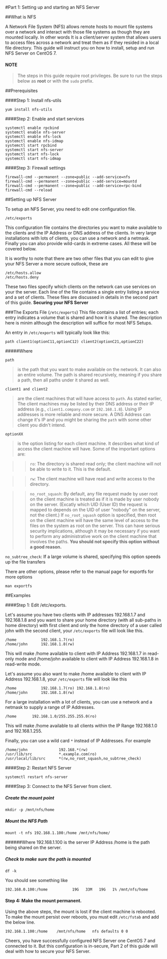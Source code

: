 #Part 1: Setting up and starting an NFS Server

##What is NFS

A Network File System (NFS) allows remote hosts to mount file systems over a network and interact with those file systems as though they are mounted locally. In other words It is a client/server system that allows users to access files across a network and treat them as if they resided in a local file directory. This guide will instruct you on how to install, setup and run NFS Server on CentOS 7.

#### NOTE

>The steps in this guide require root privileges. Be sure to run the steps below as **root** or with the `sudo` prefix.

##Prerequisites

####Step 1: Install nfs-utils

	yum install nfs-utils	

####Step 2: Enable and start services

	systemctl enable rpcbind
	systemctl enable nfs-server
	systemctl enable nfs-lock
	systemctl enable nfs-idmap
	systemctl start rpcbind
	systemctl start nfs-server
	systemctl start nfs-lock
	systemctl start nfs-idmap

####Step 3: Firewall settings

	firewall-cmd --permanent --zone=public --add-service=nfs
	firewall-cmd --permanent --zone=public --add-service=mountd
	firewall-cmd --permanent --zone=public --add-service=rpc-bind
	firewall-cmd --reload

##Setting up NFS Server

To setup an NFS Server, you need to edit one configuration file. 

	/etc/exports

This configuration file contains the directories you want to make available to the clients and the IP Address or DNS address of the clients. In very large installations with lots of clients, you can use a network and a netmask. Finally you can also provide wild-cards in extreme cases. All these will be covered below.

It is worthy to note that there are two other files that you can edit to give your NFS Server a more secure outlook, these are 

	/etc/hosts.allow 
	/etc/hosts.deny 

These two files specify which clients on the network can use services on your the server. Each line of the file contains a single entry listing a service and a set of clients. These files are discussed in details in the second part of this guide. **Securing your NFS Server**

###The Exports File (`/etc/exports`)
This file contains a list of entries; each entry indicates a volume that is shared and how it is shared. The description here is minim although the description will suffice for most NFS Setups.

An entry in `/etc/exports` will typically look like this:

	path client1(optionC11,optionC12) client2(optionC21,optionC22)

#####Where

`path`

> is the path that you want to make available on the network. It can also an entire volume. The path is shared recursively, meaning if you share a path, then all paths under it shared as well.

`client1 and client2`

> are the client machines that will have access to `path`. As stated earlier, The client machines may be listed by their DNS address or their IP address (e.g., `client1.company.com` or `192.168.1.8`). Using IP addresses is more reliable and more secure. A DNS Address can change it's IP and you might be sharing the `path` with some other client you didn't intend.

`optionXX`

> is the option listing for each client machine. It describes what kind of access the client machine will have. Some of the important options are:

>> `ro`: The directory is shared read only; the client machine will not be able to write to it. This is the default.

>> `rw`: The client machine will have read and write access to the directory.

>> `no_root_squash`: By default, any file request made by user root on the client machine is treated as if it is made by user nobody on the server. (Excatly which UID (User ID) the request is mapped to depends on the UID of user "nobody" on the server, not the client.) If `no_root_squash` option is specified, then root on the client machine will have the same level of access to the files on the system as root on the server. This can have serious security implications, although it may be necessary if you want to perform any administrative work on the client machine that involves the paths. **You should not specify this option without a good reason.**

`no_subtree_check`: If a large volume is shared, specifying this option speeds up the file transfers

There are other options, please refer to the manual page for exportfs for more options

	man exportfs
	
##Examples

####Step 1: Edit /etc/exports.

Let's assume you have two clients with IP addresses 192.168.1.7 and 192.168.1.8 and you want to share your home directory (with all sub-paths in home directory) with first client and only the home directory of a user called john with the second client, your `/etc/exports` file will look like this.

	/home			192.168.1.7(ro)
	/home/john		192.168.1.8(rw)

This will make /home available to client with IP Address 192.168.1.7 in read-only mode and /home/john available to client with IP Address 192.168.1.8 in read-write mode.

Let's assume you also want to make /home available to client with IP Address 192.168.1.8, your `/etc/exports` file will look like this

	/home			192.168.1.7(ro)	192.168.1.8(ro)
	/home/john		192.168.1.8(rw)
	
For a large installation with a lot of clients, you can use a network and a netmask to supply a range of IP Addresses.

	/home		192.168.1.0/255.255.255.0(ro)
	
This will make /home available to all clients within the IP Range 192.168.1.0 and 192.168.1.255.

Finally, you can use a wild card `*` instead of IP Addresses. For example
	
	/home/john				192.168.*(rw)
	/usr/lib/src			*.example.com(ro)
	/usr/local/lib/src		*(rw,no_root_squash,no_subtree_check)


####Step 2: Restart NFS Server

	systemctl restart nfs-server
	
####Step 3: Connect to the NFS Server from client.

##### Create the mount point

	mkdir -p /mnt/nfs/home
	
##### Mount the NFS Path

	mount -t nfs 192.168.1.100:/home /mnt/nfs/home/

######Where 
	192.168.1.100 is the server IP Address
	/home is the path being shared on the server.
	
##### Check to make sure the path is mounted

	df -k

You should see something like

	192.168.0.100:/home           19G   33M   19G   1% /mnt/nfs/home
	
#### Step 4: Make the mount permanent.

Using the above steps, the mount is lost if the client machine is rebooted. To make the mount persist over reboots, you must edit `/etc/fstab` and add the below line.

	192.168.1.100:/home    /mnt/nfs/home   nfs defaults 0 0

Cheers, you have successfully configured NFS Server one CentOS 7 and connected to it. But this configuration is in-secure, Part 2 of this guide will deal with how to secure your NFS Server.
